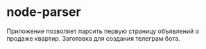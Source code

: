 # node-parser
Приложение позволяет парсить первую страницу объявлений о продаже квартир. Заготовка для создания телеграм бота.
